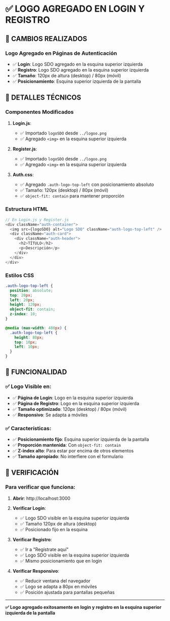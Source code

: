 # ✅ LOGO AGREGADO EN LOGIN Y REGISTRO

## 🎯 **CAMBIOS REALIZADOS**

### **Logo Agregado en Páginas de Autenticación**
- ✅ **Login**: Logo SDO agregado en la esquina superior izquierda
- ✅ **Registro**: Logo SDO agregado en la esquina superior izquierda
- ✅ **Tamaño**: 120px de altura (desktop) / 80px (móvil)
- ✅ **Posicionamiento**: Esquina superior izquierda de la pantalla

## 🔧 **DETALLES TÉCNICOS**

### **Componentes Modificados**
1. **Login.js**:
   - ✅ Importado `logoSDO` desde `../logoo.png`
   - ✅ Agregado `<img>` en la esquina superior izquierda

2. **Register.js**:
   - ✅ Importado `logoSDO` desde `../logoo.png`
   - ✅ Agregado `<img>` en la esquina superior izquierda

3. **Auth.css**:
   - ✅ Agregado `.auth-logo-top-left` con posicionamiento absoluto
   - ✅ Tamaño: 120px (desktop) / 80px (móvil)
   - ✅ `object-fit: contain` para mantener proporción

### **Estructura HTML**
```javascript
// En Login.js y Register.js
<div className="auth-container">
  <img src={logoSDO} alt="Logo SDO" className="auth-logo-top-left" />
  <div className="auth-card">
    <div className="auth-header">
      <h2>TÍTULO</h2>
      <p>Descripción</p>
    </div>
  </div>
</div>
```

### **Estilos CSS**
```css
.auth-logo-top-left {
  position: absolute;
  top: 20px;
  left: 20px;
  height: 120px;
  object-fit: contain;
  z-index: 10;
}

@media (max-width: 480px) {
  .auth-logo-top-left {
    height: 80px;
    top: 10px;
    left: 10px;
  }
}
```

## 🚀 **FUNCIONALIDAD**

### **✅ Logo Visible en:**
- ✅ **Página de Login**: Logo en la esquina superior izquierda
- ✅ **Página de Registro**: Logo en la esquina superior izquierda
- ✅ **Tamaño optimizado**: 120px (desktop) / 80px (móvil)
- ✅ **Responsivo**: Se adapta a móviles

### **✅ Características:**
- ✅ **Posicionamiento fijo**: Esquina superior izquierda de la pantalla
- ✅ **Proporción mantenida**: Con `object-fit: contain`
- ✅ **Z-index alto**: Para estar por encima de otros elementos
- ✅ **Tamaño apropiado**: No interfiere con el formulario

## 🎯 **VERIFICACIÓN**

### **Para verificar que funciona:**

1. **Abrir**: http://localhost:3000
2. **Verificar Login**:
   - ✅ Logo SDO visible en la esquina superior izquierda
   - ✅ Tamaño 120px de altura (desktop)
   - ✅ Posicionado fijo en la esquina

3. **Verificar Registro**:
   - ✅ Ir a "Regístrate aquí"
   - ✅ Logo SDO visible en la esquina superior izquierda
   - ✅ Mismo posicionamiento que en login

4. **Verificar Responsivo**:
   - ✅ Reducir ventana del navegador
   - ✅ Logo se adapta a 80px en móviles
   - ✅ Posición ajustada para pantallas pequeñas

---

**✅ Logo agregado exitosamente en login y registro en la esquina superior izquierda de la pantalla** 